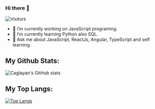 
### Hi there 👋

![Visitors](https://visitor-badge.glitch.me/badge?page_id=CaglayanCaliskan)

- 🔭 I’m currently working on JavaScript programing.
- 🌱 I’m currently learning Python also SQL.
- 💬 Ask me about JavaScript, ReactJs, Angular, TypeScript and self learning.

## My Github Stats:
![Caglayan's GitHub stats](https://github-readme-stats.vercel.app/api?username=CaglayanCaliskan&show_icons=true&theme=tokyonight)

## My Top Langs:

[![Top Langs](https://github-readme-stats.vercel.app/api/top-langs/?username=CaglayanCaliskan&layout=compact)](https://github.com/anuraghazra/github-readme-stats)

